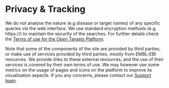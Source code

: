 # Privacy & Tracking

We do not analyse the nature \(e.g disease or target names\) of any specific queries via the web interface. We use standard encryption methods \(e.g. https://\) to maintain the security of the searches. For further details check the [Terms of use for the Open Targets Platform](http://www.targetvalidation.org/terms_of_use).

Note that some of the components of the site are provided by third parties, or make use of services provided by third parties, mostly from EMBL-EBI resources. We provide links to these external resources, and the use of their services is covered by their own terms of use. We may however use some metrics on the usage of pages and icons on the platform to improve its visualisation aspects. If you any concerns, please contact our [Support team](mailto:support@targetvalidation.org).

